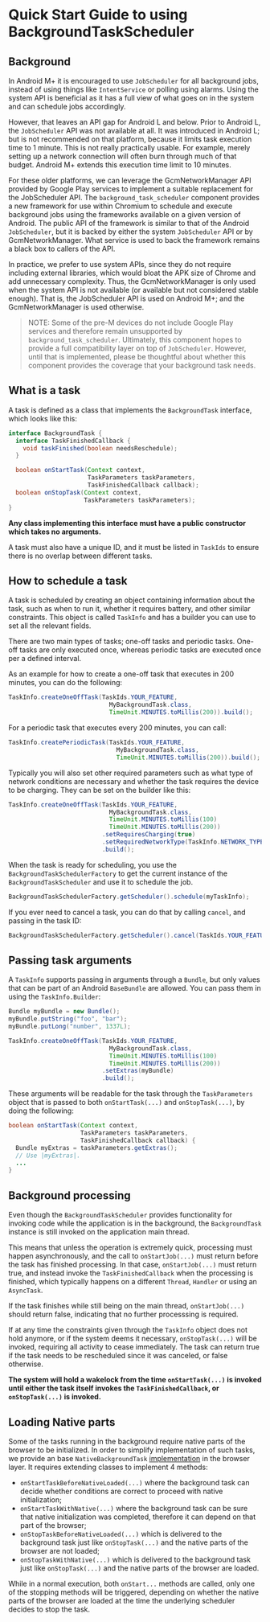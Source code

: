 # Quick Start Guide to using BackgroundTaskScheduler

## Background

In Android M+ it is encouraged to use `JobScheduler` for all background jobs,
instead of using things like `IntentService` or polling using alarms. Using the
system API is beneficial as it has a full view of what goes on in the system and
can schedule jobs accordingly.

However, that leaves an API gap for Android L and below. Prior to Android L, the
`JobScheduler` API was not available at all. It was introduced in Android L; but
is not recommended on that platform, because it limits task execution time to 1
minute. This is not really practically usable. For example, merely setting up a
network connection will often burn through much of that budget. Android M+
extends this execution time limit to 10 minutes.

For these older platforms, we can leverage the GcmNetworkManager API provided by
Google Play services to implement a suitable replacement for the JobScheduler
API. The `background_task_scheduler` component provides a new framework for use
within Chromium to schedule and execute background jobs using the frameworks
available on a given version of Android. The public API of the framework is
similar to that of the Android `JobScheduler`, but it is backed by either the
system `JobScheduler` API or by GcmNetworkManager. What service is used to back
the framework remains a black box to callers of the API.

In practice, we prefer to use system APIs, since they do not require including
external libraries, which would bloat the APK size of Chrome and add unnecessary
complexity. Thus, the GcmNetworkManager is only used when the system API is not
available (or available but not considered stable enough). That is, the
JobScheduler API is used on Android M+; and the GcmNetworkManager is used
otherwise.

> NOTE: Some of the pre-M devices do not include Google Play services and
> therefore remain unsupported by `background_task_scheduler`.
> Ultimately, this component hopes to provide a full compatibility
> layer on top of `JobScheduler`. However, until that is implemented, please be
> thoughtful about whether this component provides the coverage that your
> background task needs.

## What is a task

A task is defined as a class that implements the `BackgroundTask` interface,
which looks like this:

```java
interface BackgroundTask {
  interface TaskFinishedCallback {
    void taskFinished(boolean needsReschedule);
  }

  boolean onStartTask(Context context,
                      TaskParameters taskParameters,
                      TaskFinishedCallback callback);
  boolean onStopTask(Context context,
                     TaskParameters taskParameters);
}
```

**Any class implementing this interface must have a public constructor which takes
no arguments.**

A task must also have a unique ID, and it must be listed in `TaskIds` to ensure
there is no overlap between different tasks.

## How to schedule a task

A task is scheduled by creating an object containing information about the task,
such as when to run it, whether it requires battery, and other similar
constraints. This object is called `TaskInfo` and has a builder you can use
to set all the relevant fields.

There are two main types of tasks; one-off tasks and periodic tasks. One-off
tasks are only executed once, whereas periodic tasks are executed once per
a defined interval.

As an example for how to create a one-off task that executes in 200 minutes,
you can do the following:

```java
TaskInfo.createOneOffTask(TaskIds.YOUR_FEATURE,
                            MyBackgroundTask.class,
                            TimeUnit.MINUTES.toMillis(200)).build();
```

For a periodic task that executes every 200 minutes, you can call:

```java
TaskInfo.createPeriodicTask(TaskIds.YOUR_FEATURE,
                              MyBackgroundTask.class,
                              TimeUnit.MINUTES.toMillis(200)).build();
```

Typically you will also set other required parameters such as what type of
network conditions are necessary and whether the task requires the device to
be charging. They can be set on the builder like this:

```java
TaskInfo.createOneOffTask(TaskIds.YOUR_FEATURE,
                            MyBackgroundTask.class,
                            TimeUnit.MINUTES.toMillis(100)
                            TimeUnit.MINUTES.toMillis(200))
                          .setRequiresCharging(true)
                          .setRequiredNetworkType(TaskInfo.NETWORK_TYPE_UNMETERED)
                          .build();
```

When the task is ready for scheduling, you use the
`BackgroundTaskSchedulerFactory` to get the current instance of the
`BackgroundTaskScheduler` and use it to schedule the job.

```java
BackgroundTaskSchedulerFactory.getScheduler().schedule(myTaskInfo);
```

If you ever need to cancel a task, you can do that by calling `cancel`, and
passing in the task ID:

```java
BackgroundTaskSchedulerFactory.getScheduler().cancel(TaskIds.YOUR_FEATURE);
```

## Passing task arguments

A `TaskInfo` supports passing in arguments through a `Bundle`, but only values
that can be part of an Android `BaseBundle` are allowed. You can pass them in
using the `TaskInfo.Builder`:

```java
Bundle myBundle = new Bundle();
myBundle.putString("foo", "bar");
myBundle.putLong("number", 1337L);

TaskInfo.createOneOffTask(TaskIds.YOUR_FEATURE,
                            MyBackgroundTask.class,
                            TimeUnit.MINUTES.toMillis(100)
                            TimeUnit.MINUTES.toMillis(200))
                          .setExtras(myBundle)
                          .build();
```

These arguments will be readable for the task through the `TaskParameters`
object that is passed to both `onStartTask(...)` and `onStopTask(...)`, by
doing the following:

```java
boolean onStartTask(Context context,
                    TaskParameters taskParameters,
                    TaskFinishedCallback callback) {
  Bundle myExtras = taskParameters.getExtras();
  // Use |myExtras|.
  ...
}
```

## Background processing

Even though the `BackgroundTaskScheduler` provides functionality for invoking
code while the application is in the background, the `BackgroundTask` instance
is still invoked on the application main thread.

This means that unless the operation is extremely quick, processing must happen
asynchronously, and the call to `onStartJob(...)` must return before the task
has finished processing. In that case, `onStartJob(...)` must return true, and
instead invoke the `TaskFinishedCallback` when the processing is finished, which
typically happens on a different `Thread`, `Handler` or using an `AsyncTask`.

If the task finishes while still being on the main thread, `onStartJob(...)`
should return false, indicating that no further processsing is required.

If at any time the constraints given through the `TaskInfo` object does not
hold anymore, or if the system deems it necessary, `onStopTask(...)` will be
invoked, requiring all activity to cease immediately. The task can return true
if the task needs to be rescheduled since it was canceled, or false otherwise.

**The system will hold a wakelock from the time `onStartTask(...)` is invoked
until either the task itself invokes the `TaskFinishedCallback`, or
`onStopTask(...)` is invoked.**

## Loading Native parts

Some of the tasks running in the background require native parts of the browser
to be initialized. In order to simplify implementation of such tasks, we provide
an base `NativeBackgroundTask`
[implementation](https://cs.chromium.org/chromium/src/chrome/android/java/src/org/chromium/chrome/browser/background_task_scheduler/NativeBackgroundTask.java)
in the browser layer. It requires extending classes to implement 4 methods:

 * `onStartTaskBeforeNativeLoaded(...)` where the background task can decide
   whether conditions are correct to proceed with native initialization;
 * `onStartTaskWithNative(...)` where the background task can be sure that
   native initialization was completed, therefore it can depend on that part of
   the browser; 
 * `onStopTaskBeforeNativeLoaded(...)` which is delivered to the background task
   just like `onStopTask(...)` and the native parts of the browser are not
   loaded;
 * `onStopTaskWithNative(...)` which is delivered to the background task just
   like `onStopTask(...)` and the native parts of the browser are loaded.

While in a normal execution, both `onStart...` methods are called, only one of
the stopping methods will be triggered, depending on whether the native parts of
the browser are loaded at the time the underlying scheduler decides to stop the
task.
